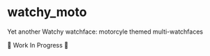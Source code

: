 # watchy_moto  

Yet another Watchy watchface: motorcyle themed multi-watchfaces  

🚧 Work In Progress 🚧  
